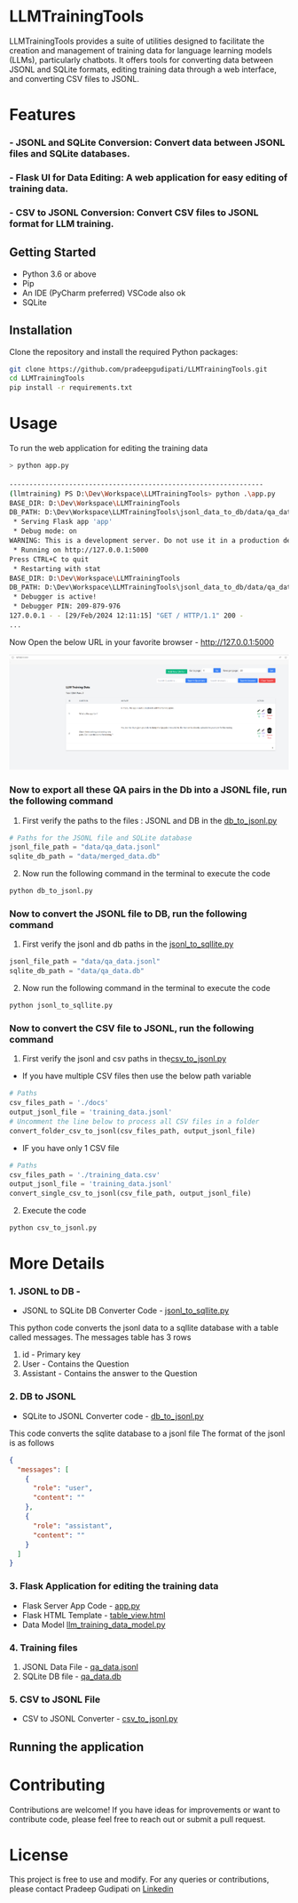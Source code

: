 # LLMTrainingTools

LLMTrainingTools provides a suite of utilities designed to facilitate the creation and management of training data for language learning models (LLMs), particularly chatbots. It offers tools for converting data between JSONL and SQLite formats, editing training data through a web interface, and converting CSV files to JSONL.

# Features
### - **JSONL and SQLite Conversion**: Convert data between JSONL files and SQLite databases.
### - **Flask UI for Data Editing**: A web application for easy editing of training data.
### - **CSV to JSONL Conversion**: Convert CSV files to JSONL format for LLM training.


## Getting Started
 - Python 3.6 or above
 - Pip
 - An IDE (PyCharm preferred) VSCode also ok
 - SQLite

## Installation

Clone the repository and install the required Python packages:
```bash 
git clone https://github.com/pradeepgudipati/LLMTrainingTools.git
cd LLMTrainingTools
pip install -r requirements.txt

```

# Usage

To run the web application for editing the training data
```bash
> python app.py

----------------------------------------------------------------
(llmtraining) PS D:\Dev\Workspace\LLMTrainingTools> python .\app.py                           
BASE_DIR: D:\Dev\Workspace\LLMTrainingTools
DB_PATH: D:\Dev\Workspace\LLMTrainingTools\jsonl_data_to_db/data/qa_data.db
 * Serving Flask app 'app'
 * Debug mode: on
WARNING: This is a development server. Do not use it in a production deployment. Use a production WSGI server instead.
 * Running on http://127.0.0.1:5000
Press CTRL+C to quit
 * Restarting with stat
BASE_DIR: D:\Dev\Workspace\LLMTrainingTools
DB_PATH: D:\Dev\Workspace\LLMTrainingTools\jsonl_data_to_db/data/qa_data.db
 * Debugger is active!
 * Debugger PIN: 209-879-976
127.0.0.1 - - [29/Feb/2024 12:11:15] "GET / HTTP/1.1" 200 -
...

```

Now Open the below URL in your favorite browser - http://127.0.0.1:5000

![screenshot.png](screenshot.png)

###  Now to export all these QA pairs in the Db into a JSONL file, run the following command

1. First verify the paths to the files : JSONL and DB  in the [db_to_jsonl.py](jsonl_data_to_db%2Fdb_to_jsonl.py)
```python
# Paths for the JSONL file and SQLite database
jsonl_file_path = "data/qa_data.jsonl"
sqlite_db_path = "data/merged_data.db"
```
2. Now run the following command in the terminal to execute the code

```bash
python db_to_jsonl.py
```
###  Now to convert the JSONL file to DB, run the following command

1. First verify the jsonl and db paths in the [jsonl_to_sqllite.py](jsonl_data_to_db%2Fjsonl_to_sqllite.py)

```python
jsonl_file_path = "data/qa_data.jsonl"
sqlite_db_path = "data/qa_data.db"
```
2. Now run the following command in the terminal to execute the code
```bash 
python jsonl_to_sqllite.py
```

###  Now to convert the CSV file to JSONL, run the following command

1. First verify the jsonl and csv paths in the[csv_to_jsonl.py](jsonl_data_to_db%2Fcsv_to_jsonl.py)
 - If you have multiple CSV files then use the below path variable 
```python
# Paths
csv_files_path = './docs'
output_jsonl_file = 'training_data.jsonl'
# Uncomment the line below to process all CSV files in a folder
convert_folder_csv_to_jsonl(csv_files_path, output_jsonl_file)
``` 
 - IF you have only 1 CSV file 
```python
# Paths
csv_files_path = './training_data.csv'
output_jsonl_file = 'training_data.jsonl'
convert_single_csv_to_jsonl(csv_file_path, output_jsonl_file)
```

2. Execute the code 
```bash 
python csv_to_jsonl.py
```

# More Details 

### 1. JSONL to DB - 

- JSONL to SQLite DB Converter Code -  [jsonl_to_sqllite.py](jsonl_data_to_db%2Fjsonl_to_sqllite.py)

This python code converts the jsonl data to a sqllite database with a table called messages. 
The messages table has 3 rows

1. id - Primary key
2. User - Contains the Question
3. Assistant - Contains the answer to the Question

### 2. DB to JSONL 
 - SQLite to JSONL Converter code - [db_to_jsonl.py](jsonl_data_to_db%2Fdb_to_jsonl.py)

This code converts the sqlite database to a jsonl file
The format of the jsonl is as follows

```json
{
  "messages": [
    {
      "role": "user",
      "content": ""
    },
    {
      "role": "assistant",
      "content": ""
    }
  ]
}
```

### 3. Flask Application for editing the training data

- Flask Server App Code - [app.py](app.py)
- Flask HTML Template - [table_view.html](templates%2Ftable_view.html)
- Data Model [llm_training_data_model.py](models%2Fllm_training_data_model.py)

### 4. Training files

1. JSONL Data File - [qa_data.jsonl](jsonl_data_to_db%2Fdata%2Fqa_data.jsonl)
2. SQLite DB file - [qa_data.db](jsonl_data_to_db%2Fdata%2Fqa_data.db)

### 5. CSV to JSONL File
- CSV to JSONL Converter -  [csv_to_jsonl.py](jsonl_data_to_db%2Fcsv_to_jsonl.py)

## Running the application 


# Contributing
Contributions are welcome! If you have ideas for improvements or want to contribute code, please feel free to reach out or submit a pull request.

# License
This project is free to use and modify. For any queries or contributions, please contact Pradeep Gudipati on [Linkedin](https://www.linkedin.com/in/pradeepgudipati)
